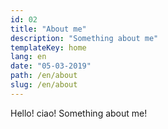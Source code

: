 ```yaml
---
id: 02
title: "About me"
description: "Something about me"
templateKey: home
lang: en
date: "05-03-2019"
path: /en/about
slug: /en/about
---
```


Hello! ciao! Something about me!
